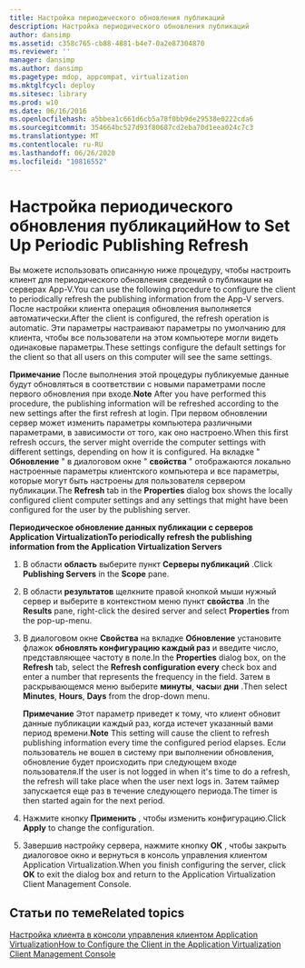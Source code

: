 ```yaml
---
title: Настройка периодического обновления публикаций
description: Настройка периодического обновления публикаций
author: dansimp
ms.assetid: c358c765-cb88-4881-b4e7-0a2e87304870
ms.reviewer: ''
manager: dansimp
ms.author: dansimp
ms.pagetype: mdop, appcompat, virtualization
ms.mktglfcycl: deploy
ms.sitesec: library
ms.prod: w10
ms.date: 06/16/2016
ms.openlocfilehash: a5bbea1c661d6cb5a78f0bb9de29538e0222cda6
ms.sourcegitcommit: 354664bc527d93f80687cd2eba70d1eea024c7c3
ms.translationtype: MT
ms.contentlocale: ru-RU
ms.lasthandoff: 06/26/2020
ms.locfileid: "10816552"
---
```

# <span data-ttu-id="bdf67-103">Настройка периодического обновления публикаций</span><span class="sxs-lookup"><span data-stu-id="bdf67-103">How to Set Up Periodic Publishing Refresh</span></span>


<span data-ttu-id="bdf67-104">Вы можете использовать описанную ниже процедуру, чтобы настроить клиент для периодического обновления сведений о публикации на серверах App-V.</span><span class="sxs-lookup"><span data-stu-id="bdf67-104">You can use the following procedure to configure the client to periodically refresh the publishing information from the App-V servers.</span></span> <span data-ttu-id="bdf67-105">После настройки клиента операция обновления выполняется автоматически.</span><span class="sxs-lookup"><span data-stu-id="bdf67-105">After the client is configured, the refresh operation is automatic.</span></span> <span data-ttu-id="bdf67-106">Эти параметры настраивают параметры по умолчанию для клиента, чтобы все пользователи на этом компьютере могли видеть одинаковые параметры.</span><span class="sxs-lookup"><span data-stu-id="bdf67-106">These settings configure the default settings for the client so that all users on this computer will see the same settings.</span></span>

<span data-ttu-id="bdf67-107">**Примечание**  После выполнения этой процедуры публикуемые данные будут обновляться в соответствии с новыми параметрами после первого обновления при входе.</span><span class="sxs-lookup"><span data-stu-id="bdf67-107">**Note** After you have performed this procedure, the publishing information will be refreshed according to the new settings after the first refresh at login.</span></span> <span data-ttu-id="bdf67-108">При первом обновлении сервер может изменить параметры компьютера различными параметрами, в зависимости от того, как оно настроено.</span><span class="sxs-lookup"><span data-stu-id="bdf67-108">When this first refresh occurs, the server might override the computer settings with different settings, depending on how it is configured.</span></span> <span data-ttu-id="bdf67-109">На вкладке " **Обновление** " в диалоговом окне " **свойства** " отображаются локально настроенные параметры клиентского компьютера и все параметры, которые могут быть настроены для пользователя сервером публикации.</span><span class="sxs-lookup"><span data-stu-id="bdf67-109">The **Refresh** tab in the **Properties** dialog box shows the locally configured client computer settings and any settings that might have been configured for the user by the publishing server.</span></span>

 

**<span data-ttu-id="bdf67-110">Периодическое обновление данных публикации с серверов Application Virtualization</span><span class="sxs-lookup"><span data-stu-id="bdf67-110">To periodically refresh the publishing information from the Application Virtualization Servers</span></span>**

1.  <span data-ttu-id="bdf67-111">В области **область** выберите пункт **Серверы публикаций** .</span><span class="sxs-lookup"><span data-stu-id="bdf67-111">Click **Publishing Servers** in the **Scope** pane.</span></span>

2.  <span data-ttu-id="bdf67-112">В области **результатов** щелкните правой кнопкой мыши нужный сервер и выберите в контекстном меню пункт **свойства** .</span><span class="sxs-lookup"><span data-stu-id="bdf67-112">In the **Results** pane, right-click the desired server and select **Properties** from the pop-up-menu.</span></span>

3.  <span data-ttu-id="bdf67-113">В диалоговом окне **Свойства** на вкладке **Обновление** установите флажок **обновлять конфигурацию каждый раз** и введите число, представляющее частоту в поле.</span><span class="sxs-lookup"><span data-stu-id="bdf67-113">In the **Properties** dialog box, on the **Refresh** tab, select the **Refresh configuration every** check box and enter a number that represents the frequency in the field.</span></span> <span data-ttu-id="bdf67-114">Затем в раскрывающемся меню выберите **минуты**, **часы**и **дни** .</span><span class="sxs-lookup"><span data-stu-id="bdf67-114">Then select **Minutes**, **Hours**, **Days** from the drop-down menu.</span></span>

    <span data-ttu-id="bdf67-115">**Примечание**  Этот параметр приведет к тому, что клиент обновит данные публикации каждый раз, когда истечет указанный вами период времени.</span><span class="sxs-lookup"><span data-stu-id="bdf67-115">**Note** This setting will cause the client to refresh publishing information every time the configured period elapses.</span></span> <span data-ttu-id="bdf67-116">Если пользователь не вошел в систему при выполнении обновления, обновление будет происходить при следующем входе пользователя.</span><span class="sxs-lookup"><span data-stu-id="bdf67-116">If the user is not logged in when it's time to do a refresh, the refresh will take place when the user next logs in.</span></span> <span data-ttu-id="bdf67-117">Затем таймер запускается еще раз в течение следующего периода.</span><span class="sxs-lookup"><span data-stu-id="bdf67-117">The timer is then started again for the next period.</span></span>

     

4.  <span data-ttu-id="bdf67-118">Нажмите кнопку **Применить** , чтобы изменить конфигурацию.</span><span class="sxs-lookup"><span data-stu-id="bdf67-118">Click **Apply** to change the configuration.</span></span>

5.  <span data-ttu-id="bdf67-119">Завершив настройку сервера, нажмите кнопку **ОК** , чтобы закрыть диалоговое окно и вернуться в консоль управления клиентом Application Virtualization.</span><span class="sxs-lookup"><span data-stu-id="bdf67-119">When you finish configuring the server, click **OK** to exit the dialog box and return to the Application Virtualization Client Management Console.</span></span>

## <span data-ttu-id="bdf67-120">Статьи по теме</span><span class="sxs-lookup"><span data-stu-id="bdf67-120">Related topics</span></span>


[<span data-ttu-id="bdf67-121">Настройка клиента в консоли управления клиентом Application Virtualization</span><span class="sxs-lookup"><span data-stu-id="bdf67-121">How to Configure the Client in the Application Virtualization Client Management Console</span></span>](how-to-configure-the-client-in-the-application-virtualization-client-management-console.md)

 

 





